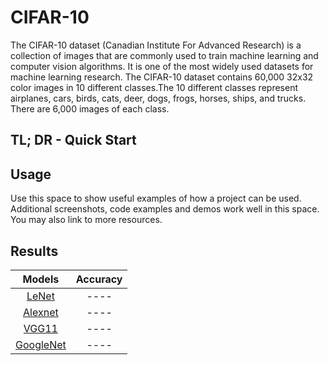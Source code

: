 # CIFAR-10
The CIFAR-10 dataset (Canadian Institute For Advanced Research) is a collection of images that are commonly used to train machine learning and computer vision algorithms. It is one of the most widely used datasets for machine learning research. The CIFAR-10 dataset contains 60,000 32x32 color images in 10 different classes.The 10 different classes represent airplanes, cars, birds, cats, deer, dogs, frogs, horses, ships, and trucks. There are 6,000 images of each class.

## TL; DR - Quick Start

## Usage
Use this space to show useful examples of how a project can be used. Additional screenshots, code examples and demos work well in this space. You may also link to more resources.

## Results
Models | Accuracy 
:---:|:---:
[LeNet](https://github.com/IvoryCandy/pytorch-cifar10/blob/master/models/LeNet.py) | ----
[Alexnet](https://github.com/IvoryCandy/pytorch-cifar10/blob/master/models/AlexNet.py) | ----
[VGG11](https://github.com/IvoryCandy/pytorch-cifar10/blob/master/models/VGG.py) | ---- 
[GoogleNet](https://github.com/IvoryCandy/pytorch-cifar10/blob/master/models/GoogleNet.py) | ----

